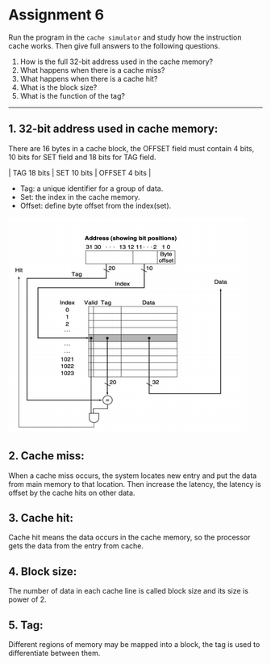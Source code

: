 # Assignment 6
Run the program in the `cache simulator` and study how the instruction cache works.
Then give full answers to the following questions.
1. How is the full 32-bit address used in the cache memory?
2. What happens when there is a cache miss?
3. What happens when there is a cache hit?
4. What is the block size?
5. What is the function of the tag?
***
## 1. 32-bit address used in cache memory:
There are 16 bytes in a cache block, the OFFSET field must contain 4 
bits, 10 bits for SET field and 18 bits for TAG field.


|  TAG 18 bits | SET 10 bits  |  OFFSET 4 bits |

- Tag: a unique identifier for a group of data.
- Set: the index in the cache memory.
- Offset: define byte offset from the index(set).

![cache](images/cache-memory.png)

## 2. Cache miss: 
When a cache miss occurs, the system locates new entry and put the data 
from main memory to that location. Then increase the latency, the 
latency is offset by the cache hits on other data.
## 3. Cache hit:
Cache hit means the data occurs in the cache memory, so the processor 
gets the data from the entry from cache.
## 4. Block size:
The number of data in each cache line is called block size and its size is 
power of 2.
## 5. Tag:
Different regions of memory may be mapped into a block, the tag is used 
to differentiate between them.


